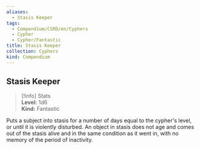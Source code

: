 ```yaml
---
aliases:
  - Stasis Keeper
tags:
  - Compendium/CSRD/en/Cyphers
  - Cypher
  - Cypher/Fantastic
title: Stasis Keeper
collection: Cyphers
kind: Compendium
---
```

## Stasis Keeper  
>[!info] Stats  
> **Level:** 1d6  
> **Kind:** Fantastic
  
Puts a subject into stasis for a number of days equal to the cypher's level, or until it is violently disturbed. An object in stasis does not age and comes out of the stasis alive and in the same condition as it went in, with no memory of the period of inactivity.